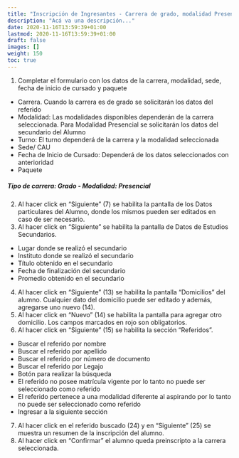 ```yaml
---
title: "Inscripción de Ingresantes - Carrera de grado, modalidad Presencial"
description: "Acá va una descripción..."
date: 2020-11-16T13:59:39+01:00
lastmod: 2020-11-16T13:59:39+01:00
draft: false
images: []
weight: 150
toc: true
---
```


1. Completar el formulario con los datos de la carrera, modalidad, sede, fecha de inicio de cursado y paquete
- Carrera. Cuando la carrera es de grado se solicitarán los datos del referido
- Modalidad: Las modalidades disponibles dependerán de la carrera seleccionada. Para Modalidad Presencial se solicitarán los datos del secundario del Alumno
- Turno: El turno dependerá de la carrera y la modalidad seleccionada
- Sede/ CAU
- Fecha de Inicio de Cursado: Dependerá de los datos seleccionados con anterioridad
- Paquete

##### Tipo de carrera:  Grado - Modalidad: Presencial

2. Al hacer click en “Siguiente” (7) se habilita la pantalla de los Datos particulares del Alumno, donde los mismos pueden ser editados en caso de ser necesario.
1. Al hacer click en “Siguiente” se habilita la pantalla de Datos de Estudios Secundarios.
- Lugar donde se realizó el secundario
- Instituto donde se realizó el secundario
- Título obtenido en el secundario
- Fecha de finalización del secundario
- Promedio obtenido en el secundario

4. Al hacer click en “Siguiente” (13) se habilita la pantalla “Domicilios” del alumno. Cualquier dato del domicilio puede ser editado y además, agregarse uno nuevo (14).
1. Al hacer click en “Nuevo” (14) se habilita la pantalla para agregar otro domicilio. Los campos marcados en rojo son obligatorios.
1. Al hacer click en “Siguiente” (15) se habilita la sección “Referidos”.
- Buscar el referido por nombre
- Buscar el referido por apellido
- Buscar el referido por número de documento
- Buscar el referido por Legajo
- Botón para realizar la búsqueda
- El referido no posee matrícula vigente por lo tanto no puede ser seleccionado como referido
- El referido pertenece a una modalidad diferente al aspirando por lo tanto no puede ser seleccionado como referido
- Ingresar a la siguiente sección

7. Al hacer click en el referido buscado (24) y en “Siguiente” (25) se muestra un resumen de la inscripción del alumno.
1. Al hacer click en “Confirmar” el alumno queda preinscripto a la carrera seleccionada.
